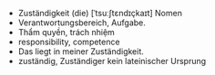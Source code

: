 - Zuständigkeit (die)	[ˈtsuːʃtɛndɪçkaɪt]	Nomen
- Verantwortungsbereich, Aufgabe.
- Thẩm quyền, trách nhiệm
- responsibility, competence
- Das liegt in meiner Zuständigkeit.
- zuständig, Zuständiger	kein lateinischer Ursprung